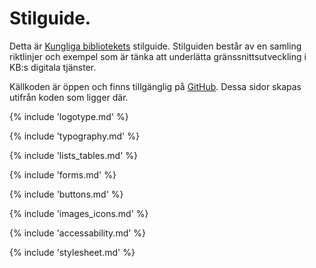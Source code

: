 <div class="ingress">
    <h1>Stilguide.</h1>
    <p>
        Detta är <a href="https://www.kb.se">Kungliga bibliotekets</a> stilguide. Stilguiden består av en samling riktlinjer och exempel som är tänka att underlätta gränssnittsutveckling i KB:s digitala tjänster.
    </p>
    <p>
        Källkoden är öppen och finns tillgänglig på <a href="https://github.com/Kungbib/styleguide">GitHub</a>. Dessa sidor skapas utifrån koden som ligger där.
    </p>
</div>

{% include 'logotype.md' %}

{% include 'typography.md' %}

{% include 'lists_tables.md' %}

{% include 'forms.md' %}

{% include 'buttons.md' %}

{% include 'images_icons.md' %}

{% include 'accessability.md' %}

{% include 'stylesheet.md' %}
